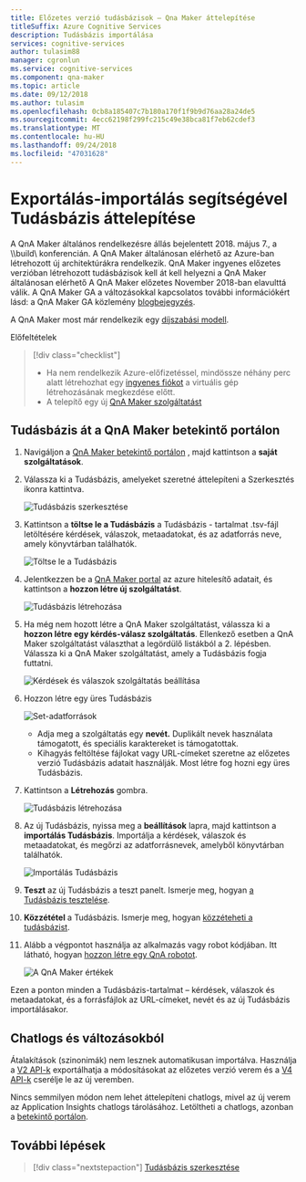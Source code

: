 ```yaml
---
title: Előzetes verzió tudásbázisok – Qna Maker áttelepítése
titleSuffix: Azure Cognitive Services
description: Tudásbázis importálása
services: cognitive-services
author: tulasim88
manager: cgronlun
ms.service: cognitive-services
ms.component: qna-maker
ms.topic: article
ms.date: 09/12/2018
ms.author: tulasim
ms.openlocfilehash: 0cb8a185407c7b180a170f1f9b9d76aa28a24de5
ms.sourcegitcommit: 4ecc62198f299fc215c49e38bca81f7eb62cdef3
ms.translationtype: MT
ms.contentlocale: hu-HU
ms.lasthandoff: 09/24/2018
ms.locfileid: "47031628"
---
```

# <a name="migrate-a-knowledge-base-using-export-import"></a>Exportálás-importálás segítségével Tudásbázis áttelepítése
A QnA Maker általános rendelkezésre állás bejelentett 2018. május 7., a \\\build\ konferencián. A QnA Maker általánosan elérhető az Azure-ban létrehozott új architektúrákra rendelkezik. QnA Maker ingyenes előzetes verzióban létrehozott tudásbázisok kell át kell helyezni a QnA Maker általánosan elérhető A QnA Maker előzetes November 2018-ban elavulttá válik. A QnA Maker GA a változásokkal kapcsolatos további információkért lásd: a QnA Maker GA közlemény [blogbejegyzés](https://aka.ms/qnamakerga-blog).

A QnA Maker most már rendelkezik egy [díjszabási modell](https://azure.microsoft.com/en-us/pricing/details/cognitive-services/qna-maker/).

Előfeltételek
> [!div class="checklist"]
> * Ha nem rendelkezik Azure-előfizetéssel, mindössze néhány perc alatt létrehozhat egy [ingyenes fiókot](https://azure.microsoft.com/free/?WT.mc_id=A261C142F) a virtuális gép létrehozásának megkezdése előtt.
> * A telepítő egy új [QnA Maker szolgáltatást](../How-To/set-up-qnamaker-service-azure.md)

## <a name="migrate-a-knowledge-base-from-qna-maker-preview-portal"></a>Tudásbázis át a QnA Maker betekintő portálon
1. Navigáljon a [QnA Maker betekintő portálon](https://aka.ms/qnamaker-old-portal
) , majd kattintson a **saját szolgáltatások**.
2. Válassza ki a Tudásbázis, amelyeket szeretné áttelepíteni a Szerkesztés ikonra kattintva.

    ![Tudásbázis szerkesztése](../media/qnamaker-how-to-migrate-kb/preview-editkb.png)

3. Kattintson a **töltse le a Tudásbázis** a Tudásbázis - tartalmat .tsv-fájl letöltésére kérdések, válaszok, metaadatokat, és az adatforrás neve, amely könyvtárban találhatók.

    ![Töltse le a Tudásbázis](../media/qnamaker-how-to-migrate-kb/preview-download.png)

4. Jelentkezzen be a [QnA Maker portal](https://qnamaker.ai) az azure hitelesítő adatait, és kattintson a **hozzon létre új szolgáltatást**.

    ![Tudásbázis létrehozása ](../media/qnamaker-how-to-create-kb/create-new-service.png)
    
5. Ha még nem hozott létre a QnA Maker szolgáltatást, válassza ki a **hozzon létre egy kérdés-válasz szolgáltatás**. Ellenkező esetben a QnA Maker szolgáltatást választhat a legördülő listákból a 2. lépésben. Válassza ki a QnA Maker szolgáltatást, amely a Tudásbázis fogja futtatni.

    ![Kérdések és válaszok szolgáltatás beállítása](../media/qnamaker-how-to-create-kb/setup-qna-resource.png)

6. Hozzon létre egy üres Tudásbázis 

    ![Set-adatforrások](../media/qnamaker-how-to-create-kb/set-data-sources.png)

    - Adja meg a szolgáltatás egy **nevét.** Duplikált nevek használata támogatott, és speciális karaktereket is támogatottak.
    - Kihagyás feltöltése fájlokat vagy URL-címeket szeretne az előzetes verzió Tudásbázis adatait használják. Most létre fog hozni egy üres Tudásbázis.

7. Kattintson a **Létrehozás** gombra.

    ![Tudásbázis létrehozása](../media/qnamaker-how-to-create-kb/create-kb.png)

8. Az új Tudásbázis, nyissa meg a **beállítások** lapra, majd kattintson a **importálás Tudásbázis**. Importálja a kérdések, válaszok és metaadatokat, és megőrzi az adatforrásnevek, amelyből könyvtárban találhatók.

   ![Importálás Tudásbázis](../media/qnamaker-how-to-migrate-kb/Import.png)

9. **Teszt** az új Tudásbázis a teszt panelt. Ismerje meg, hogyan [a Tudásbázis tesztelése](../How-To/test-knowledge-base.md).
10. **Közzététel** a Tudásbázis. Ismerje meg, hogyan [közzéteheti a tudásbázist](../How-To/publish-knowledge-base.md).
11. Alább a végpontot használja az alkalmazás vagy robot kódjában. Itt látható, hogyan [hozzon létre egy QnA robotot](../Tutorials/create-qna-bot.md).

    ![A QnA Maker értékek](../media/qnamaker-tutorials-create-bot/qnamaker-settings-kbid-key.PNG)

Ezen a ponton minden a Tudásbázis-tartalmat – kérdések, válaszok és metaadatokat, és a forrásfájlok az URL-címeket, nevét és az új Tudásbázis importálásakor. 

## <a name="chatlogs-and-alterations"></a>Chatlogs és változásokból
Átalakítások (szinonimák) nem lesznek automatikusan importálva. Használja a [V2 API-k](https://aka.ms/qnamaker-v2-apis) exportálhatja a módosításokat az előzetes verzió verem és a [V4 API-k](https://aka.ms/qnamaker-v4-apis) cserélje le az új veremben.

Nincs semmilyen módon nem lehet áttelepíteni chatlogs, mivel az új verem az Application Insights chatlogs tárolásához. Letöltheti a chatlogs, azonban a [betekintő portálon](https://aka.ms/qnamaker-old-portal).

## <a name="next-steps"></a>További lépések

> [!div class="nextstepaction"]
> [Tudásbázis szerkesztése](../How-To/edit-knowledge-base.md)
